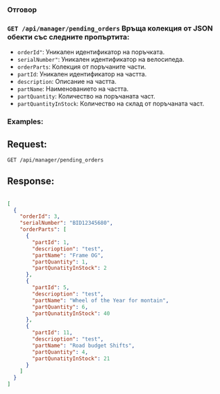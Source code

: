 ### Отговор

### `GET /api/manager/pending_orders` Връща колекция от JSON обекти със следните пропъртита:
- `orderId"`: Уникален идентификатор на поръчката.
- `serialNumber"`: Уникален идентификатор на велосипеда.
- `orderParts`: Колекция от поръчаните части.
- `partId`: Уникален идентификатор на частта.
- `description`: Описание на частта.
- `partName`: Наименованието на частта.
- `partQuantity`: Количество на поръчаната част.
- `partQuantityInStock`: Количество на склад от поръчаната част.

### Examples:

## Request:

```
GET /api/manager/pending_orders
```

## Response:

```json
	
[
  {
    "orderId": 3,
    "serialNumber": "BID12345680",
    "orderParts": [
      {
        "partId": 1,
        "descrioption": "test",
        "partName": "Frame OG",
        "partQuantity": 1,
        "partQunatityInStock": 2
      },
      {
        "partId": 5,
        "descrioption": "test",
        "partName": "Wheel of the Year for montain",
        "partQuantity": 6,
        "partQunatityInStock": 40
      },
      {
        "partId": 11,
        "descrioption": "test",
        "partName": "Road budget Shifts",
        "partQuantity": 4,
        "partQunatityInStock": 21
      }
    ]
  }
]

```
